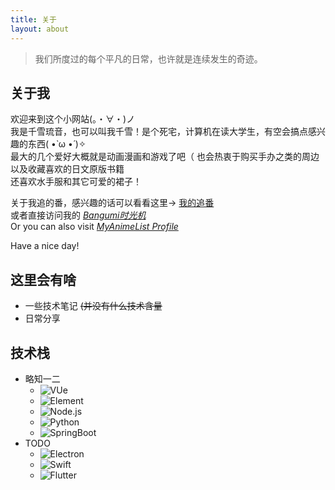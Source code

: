 ```yaml
---
title: 关于
layout: about
---
```

> 我们所度过的每个平凡的日常，也许就是连续发生的奇迹。

## 关于我
<div>欢迎来到这个小网站(。・∀・)ノ</div>
<div>我是千雪琉音，也可以叫我千雪！是个死宅，计算机在读大学生，有空会搞点感兴趣的东西( •̀ ω •́ )✧</div>
<div>最大的几个爱好大概就是动画漫画和游戏了吧（ 也会热衷于购买手办之类的周边以及收藏喜欢的日文原版书籍</div>
<div>还喜欢水手服和其它可爱的裙子！</div>

关于我追的番，感兴趣的话可以看看这里→ <a href="/bangumi">我的追番</a>  
或者直接访问我的 _[Bangumi时光机](https://bgm.tv/user/chiyukiruon)_  
Or you can also visit _[MyAnimeList Profile](https://myanimelist.net/profile/ChiyukiRuon)_  

Have a nice day!

## 这里会有啥
* 一些技术笔记 ~~(并没有什么技术含量~~
* 日常分享

## 技术栈
* 略知一二  
  * ![VUe](https://img.shields.io/badge/Vue-3EAF7C.svg)
  * ![Element](https://img.shields.io/badge/Element-409EFF.svg)
  * ![Node.js](https://img.shields.io/badge/Node.js-61954D.svg)
  * ![Python](https://img.shields.io/badge/Python-346F9D.svg)
  * ![SpringBoot](https://img.shields.io/badge/SpringBoot-77BC1F.svg)
* TODO
  * ![Electron](https://img.shields.io/badge/Electron-A2ECFB.svg)
  * ![Swift](https://img.shields.io/badge/Swift-EB8237.svg)
  * ![Flutter](https://img.shields.io/badge/Flutter-1389FD.svg)
